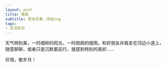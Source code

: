 ```yaml
---
layout: post
title: 惬意 
subtitle: 周末无事，闲逛ing
tags:
- 生活杂记
---
```


天气特别美，一时细碎的阳光，一时疏疏的细雨。和好朋友并肩走在河边小道上，随意聊聊，或者只是沉默着前行，就感到特别的美好……

珍惜，敬岁月！

